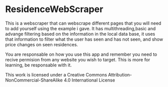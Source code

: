 # ResidenceWebScraper

This is a webscraper that can webscrape different pages that you will need to add yourself using the example i gave.
It has multithreading,basic and advange filtering based on the information in the local data base, it uses that information to filter what the user has seen and has not seen, and show price changes on seen residences.

You are responsable on how you use this app and remember you need to recive permision from any website you wish to target.
This is more for learning, be responsable with it.

This work is licensed under a
Creative Commons Attribution-NonCommercial-ShareAlike 4.0 International License